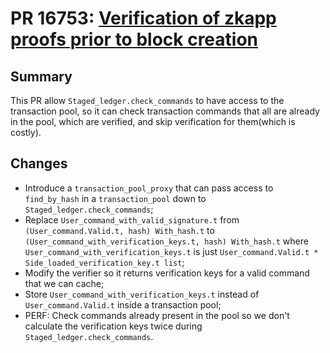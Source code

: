 # PR 16753: [Verification of zkapp proofs prior to block creation](https://www.notion.so/o1labs/Verification-of-zkapp-proofs-prior-to-block-creation-196e79b1f910807aa8aef723c135375a)

## Summary

This PR allow `Staged_ledger.check_commands` to have access to the transaction pool, so it can check transaction commands that all are already in the pool, which are verified, and skip verification for them(which is costly).

## Changes
- Introduce a `transaction_pool_proxy` that can pass access to `find_by_hash` in a `transaction_pool` down to `Staged_ledger.check_commands`;
- Replace `User_command_with_valid_signature.t` from `(User_command.Valid.t, hash) With_hash.t` to `(User_command_with_verification_keys.t, hash) With_hash.t` where `User_command_with_verification_keys.t` is just `User_command.Valid.t * Side_loaded_verification_key.t list`;
- Modify the verifier so it returns verification keys for a valid command that we can cache;
- Store `User_command_with_verification_keys.t` instead of `User_command.Valid.t` inside a transaction pool;
- PERF: Check commands already present in the pool so we don't calculate the verification keys twice during `Staged_ledger.check_commands`.



